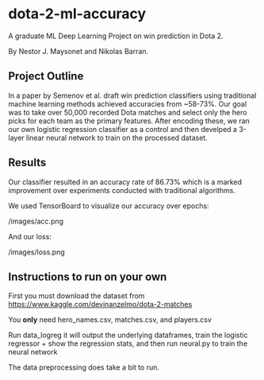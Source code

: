 # dota-2-ml-accuracy

A graduate ML Deep Learning Project on win prediction in Dota 2.

By Nestor J. Maysonet and Nikolas Barran.

## Project Outline

In a paper by Semenov et al. draft win prediction classifiers using traditional machine learning methods
achieved accuracies from ~58-73%. Our goal was to take over 50,000 recorded Dota matches and select only
the hero picks for each team as the primary features. After encoding these, we ran our own logistic regression
classifier as a control and then develped a 3-layer linear neural network to train on the processed dataset.

## Results

Our classifier resulted in an accuracy rate of 86.73% which is a marked improvement over experiments conducted
with traditional algorithms.

We used TensorBoard to visualize our accuracy over epochs:

/images/acc.png

And our loss:

/images/loss.png

## Instructions to run on your own

First you must download the dataset from https://www.kaggle.com/devinanzelmo/dota-2-matches

You **only** need hero_names.csv, matches.csv, and players.csv

Run data_logreg it will output the underlying dataframes, train the logistic regressor +
show the regression stats, and then run neural.py to train the neural network

The data preprocessing does take a bit to run.
